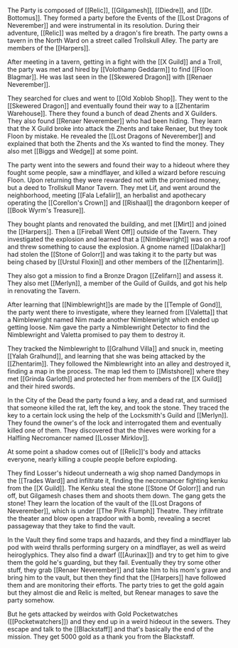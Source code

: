 The Party is composed of [[Relic]], [[Gilgamesh]], [[Diedre]], and [[Dr. Bottomus]]. They formed a party before the Events of the [[Lost Dragons of Neverember]] and were instrumental in its resolution. During their adventure, [[Relic]] was melted by a dragon's fire breath. The party owns a tavern in the North Ward on a street called Trollskull Alley. The party are members of the [[Harpers]].

After meeting in a tavern, getting in a fight with the [[X Guild]] and a Troll, the party was met and hired by [[Volothamp Geddarm]] to find [[Floon Blagmar]]. He was last seen in the [[Skewered Dragon]] with [[Renaer Neverember]].

They searched for clues and went to [[Old Xoblob Shop]]. They went to the [[Skewered Dragon]] and eventually found their way to a [[Zhentarim Warehouse]]. There they found a bunch of dead Zhents and X Guilders. They also found [[Renaer Neverember]] who had been hiding. They learn that the X Guild broke into attack the Zhents and take Renaer, but they took Floon by mistake. He revealed the [[Lost Dragons of Neverember]] and explained that both the Zhents and the Xs wanted to find the money. They also met [[Biggs and Wedge]] at some point.

The party went into the sewers and found their way to a hideout where they fought some people, saw a mindflayer, and killed a wizard before rescuing Floon. Upon returning they were rewarded not with the promised money, but a deed to Trollskull Manor Tavern. They met Lif, and went around the neighborhood, meeting [[Fala Lefaliir]], an herbalist and apothecary operating the [[Corellon's Crown]] and [[Rishaal]] the dragonborn keeper of [[Book Wyrm's Treasure]].

They bought plants and renovated the building, and met [[Mirt]] and joined the [[Harpers]]. Then a [[Fireball Went Off]] outside of the Tavern. They investigated the explosion and learned that a [[Nimblewright]] was on a roof and threw something to cause the explosion. A gnome named [[Dalakhar]] had stolen the [[Stone of Golorr]] and was taking it to the party but was being chased by [[Urstul Floxin]] and other members of the [[Zhentarim]].

They also got a mission to find a Bronze Dragon [[Zelifarn]] and assess it. They also met [[Merlyn]], a member of the Guild of Guilds, and got his help in renovating the Tavern.

After learning that [[Nimblewright]]s are made by the [[Temple of Gond]], the party went there to investigate, where they learned from [[Valetta]] that a Nimblewright named Nim made another Nimblewright which ended up getting loose. Nim gave the party a Nimblewright Detector to find the Nimblewright and Valetta promised to pay them to destroy it.

They tracked the Nimblewright to [[Gralhund Villa]] and snuck in, meeting [[Yalah Gralhund]], and learning that she was being attacked by the [[Zhentarim]]. They followed the Nimblewright into an alley and destroyed it, finding a map in the process. The map led them to [[Mistshore]] where they met [[Grinda Garloth]] and protected her from members of the [[X Guild]] and their hired swords.

In the City of the Dead the party found a key, and a dead rat, and surmised that someone killed the rat, left the key, and took the stone. They traced the key to a certain lock using the help of the Locksmith's Guild and [[Merlyn]]. They found the owner's of the lock and interrogated them and eventually killed one of them. They discovered that the thieves were working for a Halfling Necromancer named [[Losser Mirklov]].

At some point a shadow comes out of [[Relic]]'s body and attacks everyone, nearly killing a couple people before exploding.

They find Losser's hideout underneath a wig shop named Dandymops in the [[Trades Ward]] and infiltrate it, finding the necromancer fighting kenku from the [[X Guild]]. The Kenku steal the stone [[Stone Of Golorr]] and run off, but Gilgamesh chases them and shoots them down. The gang gets the stone! They learn the location of the vault of the [[Lost Dragons of Neverember]], which is under [[The Pink Flumph]] Theatre. They infiltrate the theater and blow open a trapdoor with a bomb, revealing a secret passageway that they take to find the vault.

In the Vault they find some traps and hazards, and they find a mindflayer lab pod with weird thralls performing surgery on a mindflayer, as well as weird heiroglyphics. They also find a dwarf ([[Aurinax]]) and try to get him to give them the gold he's guarding, but they fail. Eventually they try some other stuff, they grab [[Renaer Neverember]] and take him to his mom's grave and bring him to the vault, but then they find that the [[Harpers]] have followed them and are monitoring their efforts. The party tries to get the gold again but they almost die and Relic is melted, but Renear manages to save the party somehow.

But he gets attacked by weirdos with Gold Pocketwatches ([[Pocketwatchers]]) and they end up in a weird hideout in the sewers. They escape and talk to the [[Blackstaff]] and that's basically the end of the mission. They get 5000 gold as a thank you from the Blackstaff.